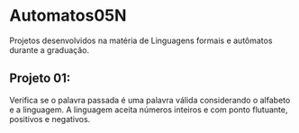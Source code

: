# Automatos05N
Projetos desenvolvidos na matéria de Linguagens formais e autômatos durante a graduação.

## Projeto 01:
Verifica se o palavra passada é uma palavra válida considerando o alfabeto e a linguagem.
A linguagem aceita números inteiros e com ponto flutuante, positivos e negativos.
